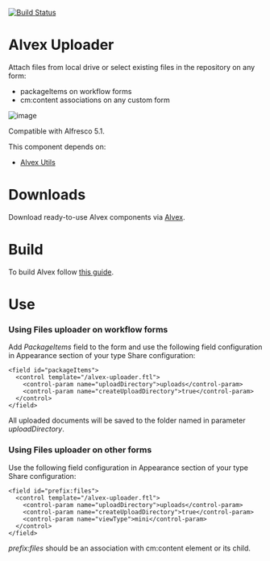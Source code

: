 [![Build Status](https://api.travis-ci.org/ITDSystems/alvex-uploader.svg?branch=master)](https://travis-ci.org/ITDSystems/alvex-uploader)

# Alvex Uploader

Attach files from local drive or select existing files in the repository on any form:
* packageItems on workflow forms
* cm:content associations on any custom form

![image](http://docs.alvexcore.com/en-US/Alvex/2.1/html-single/Admin_Guide/images/img38.png)

Compatible with Alfresco 5.1.

This component depends on:
* [Alvex Utils](https://github.com/ITDSystems/alvex-utils)

# Downloads

Download ready-to-use Alvex components via [Alvex](https://github.com/ITDSystems/alvex#downloads).

# Build

To build Alvex follow [this guide](https://github.com/ITDSystems/alvex#build-component-from-source).

# Use

### Using Files uploader on workflow forms

Add *PackageItems* field to the form and use the following field configuration in Appearance section of your type Share configuration:

```
<field id="packageItems">
  <control template="/alvex-uploader.ftl">
    <control-param name="uploadDirectory">uploads</control-param>
    <control-param name="createUploadDirectory">true</control-param>
  </control>
</field>
```

All uploaded documents will be saved to the folder named in parameter *uploadDirectory*.

### Using Files uploader on other forms

Use the following field configuration in Appearance section of your type Share configuration:

```
<field id="prefix:files">
  <control template="/alvex-uploader.ftl">
    <control-param name="uploadDirectory">uploads</control-param>
    <control-param name="createUploadDirectory">true</control-param>
    <control-param name="viewType">mini</control-param>
  </control>
</field>
```

*prefix:files* should be an association with cm:content element or its child.


